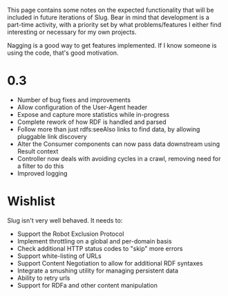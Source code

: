This page contains some notes on the expected functionality that will be included in future iterations of Slug. Bear in mind that development is a part-time activity, with a priority set by what problems/features I either find interesting or necessary for my own projects.

Nagging is a good way to get features implemented. If I know someone is using the code, that's good motivation.

# 0.3 #

  * Number of bug fixes and improvements
  * Allow configuration of the User-Agent header
  * Expose and capture more statistics while in-progress
  * Complete rework of how RDF is handled and parsed
  * Follow more than just rdfs:seeAlso links to find data, by allowing pluggable link discovery
  * Alter the Consumer components can now pass data downstream using Result context
  * Controller now deals with avoiding cycles in a crawl, removing need for a filter to do this
  * Improved logging

# Wishlist #

Slug isn't very well behaved. It needs to:

  * Support the Robot Exclusion Protocol
  * Implement throttling on a global and per-domain basis
  * Check additional HTTP status codes to "skip" more errors
  * Support white-listing of URLs
  * Support Content Negotiation to allow for additional RDF syntaxes
  * Integrate a smushing utility for managing persistent data
  * Ability to retry urls
  * Support for RDFa and other content manipulation